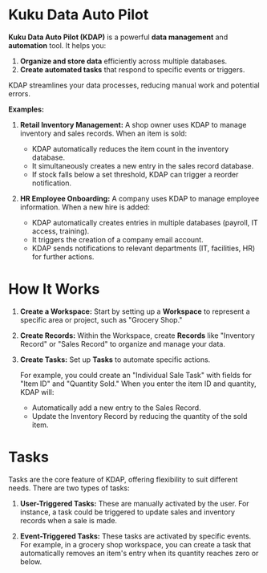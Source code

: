 # Kuku Data Auto Pilot

**Kuku Data Auto Pilot (KDAP)** is a powerful **data management** and **automation** tool. It helps you:

1. **Organize and store data** efficiently across multiple databases.
2. **Create automated tasks** that respond to specific events or triggers.

KDAP streamlines your data processes, reducing manual work and potential errors.

**Examples:**

1. **Retail Inventory Management:**
   A shop owner uses KDAP to manage inventory and sales records. When an item is sold:
   - KDAP automatically reduces the item count in the inventory database.
   - It simultaneously creates a new entry in the sales record database.
   - If stock falls below a set threshold, KDAP can trigger a reorder notification.

2. **HR Employee Onboarding:**
   A company uses KDAP to manage employee information. When a new hire is added:
   - KDAP automatically creates entries in multiple databases (payroll, IT access, training).
   - It triggers the creation of a company email account.
   - KDAP sends notifications to relevant departments (IT, facilities, HR) for further actions.

# How It Works

1. **Create a Workspace:** Start by setting up a **Workspace** to represent a specific area or project, such as "Grocery Shop."
2. **Create Records:** Within the Workspace, create **Records** like "Inventory Record" or "Sales Record" to organize and manage your data.
3. **Create Tasks:** Set up **Tasks** to automate specific actions. 

   For example, you could create an "Individual Sale Task" with fields for "Item ID" and "Quantity Sold." When you enter the item ID and quantity, KDAP will:
   - Automatically add a new entry to the Sales Record.
   - Update the Inventory Record by reducing the quantity of the sold item.

# Tasks

Tasks are the core feature of KDAP, offering flexibility to suit different needs. There are two types of tasks:

1. **User-Triggered Tasks:** These are manually activated by the user. For instance, a task could be triggered to update sales and inventory records when a sale is made.

2. **Event-Triggered Tasks:** These tasks are activated by specific events. For example, in a grocery shop workspace, you can create a task that automatically removes an item's entry when its quantity reaches zero or below.
